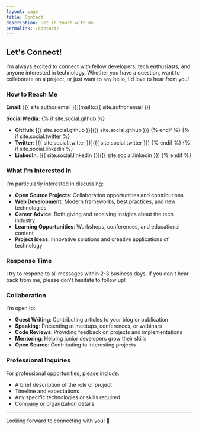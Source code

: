```yaml
---
layout: page
title: Contact
description: Get in touch with me.
permalink: /contact/
---
```


## Let's Connect!

I'm always excited to connect with fellow developers, tech enthusiasts, and anyone interested in technology. Whether you have a question, want to collaborate on a project, or just want to say hello, I'd love to hear from you!

### How to Reach Me

**Email**: [{{ site.author.email }}](mailto:{{ site.author.email }})

**Social Media**:
{% if site.social.github %}
- **GitHub**: [{{ site.social.github }}]({{ site.social.github }})
{% endif %}
{% if site.social.twitter %}
- **Twitter**: [{{ site.social.twitter }}]({{ site.social.twitter }})
{% endif %}
{% if site.social.linkedin %}
- **LinkedIn**: [{{ site.social.linkedin }}]({{ site.social.linkedin }})
{% endif %}

### What I'm Interested In

I'm particularly interested in discussing:

- **Open Source Projects**: Collaboration opportunities and contributions
- **Web Development**: Modern frameworks, best practices, and new technologies
- **Career Advice**: Both giving and receiving insights about the tech industry
- **Learning Opportunities**: Workshops, conferences, and educational content
- **Project Ideas**: Innovative solutions and creative applications of technology

### Response Time

I try to respond to all messages within 2-3 business days. If you don't hear back from me, please don't hesitate to follow up!

### Collaboration

I'm open to:

- **Guest Writing**: Contributing articles to your blog or publication
- **Speaking**: Presenting at meetups, conferences, or webinars
- **Code Reviews**: Providing feedback on projects and implementations
- **Mentoring**: Helping junior developers grow their skills
- **Open Source**: Contributing to interesting projects

### Professional Inquiries

For professional opportunities, please include:

- A brief description of the role or project
- Timeline and expectations
- Any specific technologies or skills required
- Company or organization details

---

Looking forward to connecting with you! 🚀